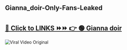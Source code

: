 
 ## Gianna_doir-Only-Fans-Leaked

# <h2><a href="https://clipsfans.com/Gianna_doir&ref=git">🔗 Click to LINKS ⏩⏩ 👉 🟢 Gianna doir </a></h2>

<a href="https://clipsfans.com/Gianna_doir&ref=git" rel="nofollow" data-target="animated-image.originalLink"><img src="https://i.ibb.co.com/xMMVF88/686577567.gif" alt="Viral Video Original" style="max-width: 100%; display: inline-block;" data-target="animated-image.originalImage"></a>
